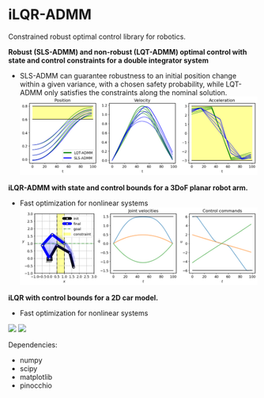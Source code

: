 # iLQR-ADMM
Constrained robust optimal control library for robotics.

**Robust (SLS-ADMM) and non-robust (LQT-ADMM) optimal control with state and control constraints
for a double integrator system**
* SLS-ADMM can guarantee robustness to an initial position change within a given variance, 
with a chosen safety probability, while LQT-ADMM only satisfies the constraints along the nominal solution.
![Robust](images/robust.png)

**iLQR-ADMM with state and control bounds for a 3DoF planar robot arm.**
* Fast optimization for nonlinear systems
![3DoF Robot](images/3dof.png)

**iLQR with control bounds for a 2D car model.**
* Fast optimization for nonlinear systems

[comment]: <> (<img src="C:\Users\hakan\Codes\iLQR-ADMM\images\animation.gif" width="230"/>)

[comment]: <> (<img src="C:\Users\hakan\Codes\iLQR-ADMM\images\animation_state_bounds.gif" width="230"/>)

<img src="https://github.com/hgirgin/iLQR-ADMM/images/animation.gif" width="230"/>
<img src="https://github.com/hgirgin/iLQR-ADMM/images/animation_state_bounds.gif" width="230"/>




Dependencies:
- numpy
- scipy
- matplotlib
- pinocchio